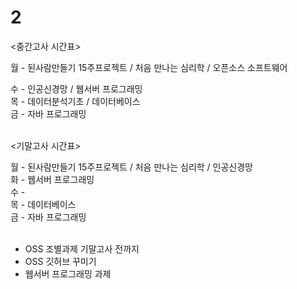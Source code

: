 # 2
<중간고사 시간표> <br>

월 - 된사람만들기 15주프로젝트 / 처음 만나는 심리학 / 오픈소스 소프트웨어 <br>

수 - 인공신경망 / 웹서버 프로그래밍 <br>
목 - 데이터분석기초 / 데이터베이스 <br>
금 - 자바 프로그래밍 <br><br>

<기말고사 시간표> <br>

월 - 된사람만들기 15주프로젝트 / 처음 만나는 심리학 / 인공신경망 <br>
화 - 웹서버 프로그래밍 <br>
수 - <br>
목 - 데이터베이스 <br>
금 - 자바 프로그래밍 <br><br>

- OSS 조별과제 기말고사 전까지 <br>
- OSS 깃허브 꾸미기 <br>
- 웹서버 프로그래밍 과제 <br> <br>

